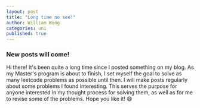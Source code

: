 ```yaml
---
layout: post
title: "Long time no see!"
author: William Wong
categories: uni
published: true
---
```


### New posts will come!
Hi there! It's been quite a long time since I posted something on my blog. As my Master's program is about to finish, I set myself the goal to solve as many leetcode problems as possible until then. I will make posts regularly about some problems I found interesting. This serves the purpose for anyone interested in my thought process for solving them, as well as for me to revise some of the problems. Hope you like it! :smile:

